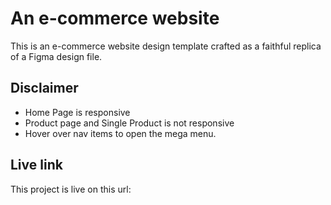 # An e-commerce website

This is an e-commerce website design template crafted as a faithful replica of a Figma design file.

## Disclaimer

- Home Page is responsive
- Product page and Single Product is not responsive
- Hover over nav items to open the mega menu.

## Live link

This project is live on this url:
